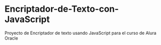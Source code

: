 # Encriptador-de-Texto-con-JavaScript
Proyecto de Encriptador de texto usando JavaScript para el curso de Alura Oracle
